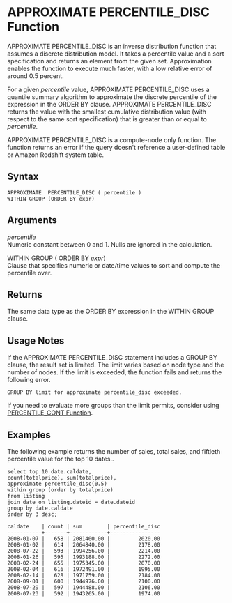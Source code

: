 # APPROXIMATE PERCENTILE\_DISC Function<a name="r_APPROXIMATE_PERCENTILE_DISC"></a>

APPROXIMATE PERCENTILE\_DISC is an inverse distribution function that assumes a discrete distribution model\. It takes a percentile value and a sort specification and returns an element from the given set\. Approximation enables the function to execute much faster, with a low relative error of around 0\.5 percent\.

For a given *percentile* value, APPROXIMATE PERCENTILE\_DISC uses a quantile summary algorithm to approximate the discrete percentile of the expression in the ORDER BY clause\. APPROXIMATE PERCENTILE\_DISC returns the value with the smallest cumulative distribution value \(with respect to the same sort specification\) that is greater than or equal to *percentile*\. 

APPROXIMATE PERCENTILE\_DISC is a compute\-node only function\. The function returns an error if the query doesn't reference a user\-defined table or Amazon Redshift system table\.

## Syntax<a name="r_APPROXIMATE_PERCENTILE_DISC-synopsis"></a>

```
APPROXIMATE  PERCENTILE_DISC ( percentile )
WITHIN GROUP (ORDER BY expr)
```

## Arguments<a name="r_APPROXIMATE_PERCENTILE_DISC-arguments"></a>

 *percentile*   
Numeric constant between 0 and 1\. Nulls are ignored in the calculation\.

WITHIN GROUP \( ORDER BY *expr*\)   
Clause that specifies numeric or date/time values to sort and compute the percentile over\. 

## Returns<a name="r_APPROXIMATE_PERCENTILE_DISC-returns"></a>

The same data type as the ORDER BY expression in the WITHIN GROUP clause\.

## Usage Notes<a name="w4aac39c11c13c15c15"></a>

If the APPROXIMATE PERCENTILE\_DISC statement includes a GROUP BY clause, the result set is limited\. The limit varies based on node type and the number of nodes\. If the limit is exceeded, the function fails and returns the following error\.

```
GROUP BY limit for approximate percentile_disc exceeded.
```

If you need to evaluate more groups than the limit permits, consider using [PERCENTILE\_CONT Function](r_PERCENTILE_CONT.md)\. 

## Examples<a name="r_APPROXIMATE_PERCENTILE_DISC-examples"></a>

The following example returns the number of sales, total sales, and fiftieth percentile value for the top 10 dates\.\. 

```
select top 10 date.caldate,
count(totalprice), sum(totalprice),
approximate percentile_disc(0.5) 
within group (order by totalprice)
from listing
join date on listing.dateid = date.dateid
group by date.caldate
order by 3 desc;

caldate    | count | sum        | percentile_disc
-----------+-------+------------+----------------
2008-01-07 |   658 | 2081400.00 |         2020.00
2008-01-02 |   614 | 2064840.00 |         2178.00
2008-07-22 |   593 | 1994256.00 |         2214.00
2008-01-26 |   595 | 1993188.00 |         2272.00
2008-02-24 |   655 | 1975345.00 |         2070.00
2008-02-04 |   616 | 1972491.00 |         1995.00
2008-02-14 |   628 | 1971759.00 |         2184.00
2008-09-01 |   600 | 1944976.00 |         2100.00
2008-07-29 |   597 | 1944488.00 |         2106.00
2008-07-23 |   592 | 1943265.00 |         1974.00
```